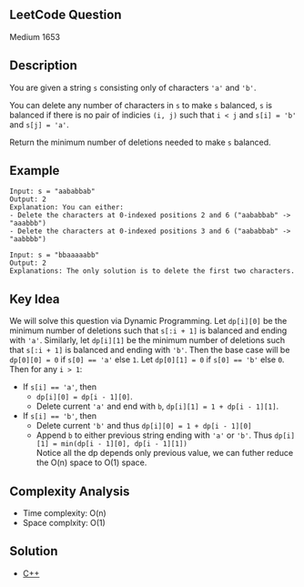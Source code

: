 ## LeetCode Question
Medium 1653

## Description
You are given a string `s` consisting only of characters `'a'` and `'b'`.

You can delete any number of characters in `s` to make `s` balanced, `s` is balanced if there is no pair of indicies `(i, j)` such that `i < j` and `s[i] = 'b'` and `s[j] = 'a'`.

Return the minimum number of deletions needed to make `s` balanced.

## Example
```
Input: s = "aababbab"
Output: 2
Explanation: You can either:
- Delete the characters at 0-indexed positions 2 and 6 ("aababbab" -> "aaabbb")
- Delete the characters at 0-indexed positions 3 and 6 ("aababbab" -> "aabbbb")

Input: s = "bbaaaaabb"
Output: 2
Explanations: The only solution is to delete the first two characters.
```

## Key Idea
We will solve this question via Dynamic Programming. Let `dp[i][0]` be the minimum number of deletions such that `s[:i + 1]` is balanced and ending with `'a'`. Similarly, let `dp[i][1]` be the minimum number of deletions such that `s[:i + 1]` is balanced and ending with `'b'`. Then the base case will be `dp[0][0] = 0` if `s[0] == 'a'` else `1`. Let `dp[0][1] = 0` if `s[0] == 'b'` else `0`. Then for any `i > 1`:
- If `s[i] == 'a'`, then
  - `dp[i][0] = dp[i - 1][0]`.
  - Delete current `'a'` and end with `b`, `dp[i][1] = 1 + dp[i - 1][1]`.
- If `s[i] == 'b'`, then
  - Delete current `'b'` and thus `dp[i][0] = 1 + dp[i - 1][0]`
  - Append `b` to either previous string ending with `'a'` or `'b'`. Thus `dp[i][1] = min(dp[i - 1][0], dp[i - 1][1])`  
Notice all the dp depends only previous value, we can futher reduce the O(n) space to O(1) space.

## Complexity Analysis
- Time complexity: O(n)
- Space complxity: O(1)

## Solution
- [C++](solution.cpp)